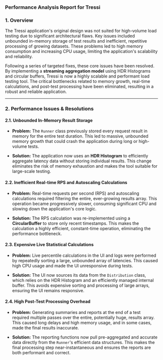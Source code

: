 ### **Performance Analysis Report for Tressi**

### 1. Overview

The Tressi application's original design was not suited for high-volume load testing due to significant architectural flaws. Key issues included unbounded in-memory storage of test results and inefficient, repetitive processing of growing datasets. These problems led to high memory consumption and increasing CPU usage, limiting the application's scalability and reliability.

Following a series of targeted fixes, these core issues have been resolved. By implementing a **streaming aggregation model** using HDR Histograms and circular buffers, Tressi is now a highly scalable and performant load testing tool. The critical bottlenecks related to memory growth, real-time calculations, and post-test processing have been eliminated, resulting in a robust and reliable application.

---

### 2. Performance Issues & Resolutions

#### 2.1. Unbounded In-Memory Result Storage

-   **Problem:** The `Runner` class previously stored every request result in memory for the entire test duration. This led to massive, unbounded memory growth that could crash the application during long or high-volume tests.

-   **Solution:** The application now uses an **HDR Histogram** to efficiently aggregate latency data without storing individual results. This change eliminates the risk of memory exhaustion and makes the tool suitable for large-scale testing.

#### 2.2. Inefficient Real-time RPS and Autoscaling Calculations

-   **Problem:** Real-time requests per second (RPS) and autoscaling calculations required filtering the entire, ever-growing results array. This operation became progressively slower, consuming significant CPU and slowing down the application's core logic.

-   **Solution:** The RPS calculation was re-implemented using a **CircularBuffer** to store only recent timestamps. This makes the calculation a highly efficient, constant-time operation, eliminating the performance bottleneck.

#### 2.3. Expensive Live Statistical Calculations

-   **Problem:** Live percentile calculations in the UI and logs were performed by repeatedly sorting a large, unbounded array of latencies. This caused high CPU usage and made the UI unresponsive during tests.

-   **Solution:** The UI now sources its data from the `Distribution` class, which relies on the HDR Histogram and an efficiently managed internal buffer. This avoids expensive sorting and processing of large arrays, ensuring the UI remains responsive.

#### 2.4. High Post-Test Processing Overhead

-   **Problem:** Generating summaries and reports at the end of a test required multiple passes over the entire, potentially huge, results array. This caused long delays and high memory usage, and in some cases, made the final results inaccurate.

-   **Solution:** The reporting functions now pull pre-aggregated and accurate data directly from the `Runner`'s efficient data structures. This makes the final processing step near-instantaneous and ensures the reports are both performant and correct.
